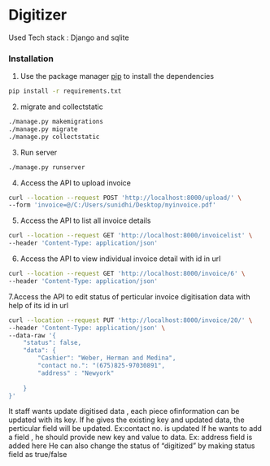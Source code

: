 # Digitizer

Used Tech stack : Django and sqlite

### Installation
1. Use the package manager [pip](https://pip.pypa.io/en/stable/) to install the dependencies
```bash
pip install -r requirements.txt
```

2. migrate and collectstatic
```bash
./manage.py makemigrations
./manage.py migrate
./manage.py collectstatic
```

3. Run server
```bash
./manage.py runserver
```

4. Access the API to upload invoice
```bash
curl --location --request POST 'http://localhost:8000/upload/' \
--form 'invoice=@/C:/Users/sunidhi/Desktop/myinvoice.pdf'
```
5. Access the API to list all invoice details 
```bash
curl --location --request GET 'http://localhost:8000/invoicelist' \
--header 'Content-Type: application/json'
```
6. Access the API to view individual invoice detail with id in url
```bash
curl --location --request GET 'http://localhost:8000/invoice/6' \
--header 'Content-Type: application/json'
```
7.Access the API to edit status of perticular invoice digitisation data with help of its id in url
```bash
curl --location --request PUT 'http://localhost:8000/invoice/20/' \
--header 'Content-Type: application/json' \
--data-raw '{
    "status": false,
    "data": {
        "Cashier": "Weber, Herman and Medina",
        "contact no.": "(675)825-97030891",
        "address" : "Newyork"
    
    }
}'
```

It staff wants update digitised data , each piece ofinformation can be updated with its key.
If he gives the existing key and updated data, the perticular field will be updated. Ex:contact no. is updated
If he wants to add a field , he should provide new key and value to data. Ex: address field is added here
He can also change the status of “digitized” by making status field as true/false

